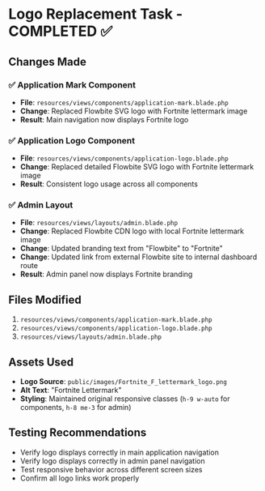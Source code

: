 # Logo Replacement Task - COMPLETED ✅

## Changes Made

### ✅ Application Mark Component
- **File**: `resources/views/components/application-mark.blade.php`
- **Change**: Replaced Flowbite SVG logo with Fortnite lettermark image
- **Result**: Main navigation now displays Fortnite logo

### ✅ Application Logo Component
- **File**: `resources/views/components/application-logo.blade.php`
- **Change**: Replaced detailed Flowbite SVG logo with Fortnite lettermark image
- **Result**: Consistent logo usage across all components

### ✅ Admin Layout
- **File**: `resources/views/layouts/admin.blade.php`
- **Change**: Replaced Flowbite CDN logo with local Fortnite lettermark image
- **Change**: Updated branding text from "Flowbite" to "Fortnite"
- **Change**: Updated link from external Flowbite site to internal dashboard route
- **Result**: Admin panel now displays Fortnite branding

## Files Modified
1. `resources/views/components/application-mark.blade.php`
2. `resources/views/components/application-logo.blade.php`
3. `resources/views/layouts/admin.blade.php`

## Assets Used
- **Logo Source**: `public/images/Fortnite_F_lettermark_logo.png`
- **Alt Text**: "Fortnite Lettermark"
- **Styling**: Maintained original responsive classes (`h-9 w-auto` for components, `h-8 me-3` for admin)

## Testing Recommendations
- Verify logo displays correctly in main application navigation
- Verify logo displays correctly in admin panel navigation
- Test responsive behavior across different screen sizes
- Confirm all logo links work properly

    